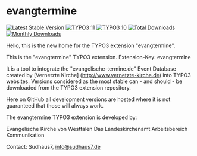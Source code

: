 # evangtermine


[![Latest Stable Version](https://poser.pugx.org/sudhaus7/evangtermine/v/stable.svg)](https://extensions.typo3.org/extension/evangtermine/)
[![TYPO3 11](https://img.shields.io/badge/TYPO3-11-orange.svg)](https://get.typo3.org/version/11)
[![TYPO3 10](https://img.shields.io/badge/TYPO3-10-orange.svg)](https://get.typo3.org/version/10)
[![Total Downloads](https://poser.pugx.org/sudhaus7/evangtermine/d/total.svg)](https://packagist.org/packages/sudhaus7/evangtermine)
[![Monthly Downloads](https://poser.pugx.org/sudhaus7/evangtermine/d/monthly)](https://packagist.org/packages/sudhaus7/evangtermine)


Hello, this is the new home for the TYPO3 extension "evangtermine".

This is the "evangtermine" TYPO3 extension. Extension-Key: evangtermine

It is a tool to integrate the "evangelische-termine.de" Event Database created by [Vernetzte Kirche] (http://www.vernetzte-kirche.de) into TYPO3 websites. Versions considered as the most stable can - and should - be downloaded from the TYPO3 extension repository.

Here on GitHub all development versions are hosted where it is not guaranteed that those
will always work.

The evangtermine TYPO3 extension is developed by:

Evangelische Kirche von Westfalen
Das Landeskirchenamt
Arbeitsbereich Kommunikation

Contact: Sudhaus7, info@sudhaus7.de

